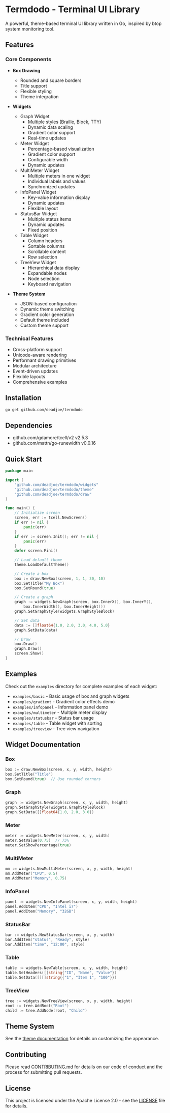 # Termdodo - Terminal UI Library

A powerful, theme-based terminal UI library written in Go, inspired by btop system monitoring tool.

## Features

### Core Components

- **Box Drawing**
  - Rounded and square borders
  - Title support
  - Flexible styling
  - Theme integration

- **Widgets**
  - Graph Widget
    * Multiple styles (Braille, Block, TTY)
    * Dynamic data scaling
    * Gradient color support
    * Real-time updates
  - Meter Widget
    * Percentage-based visualization
    * Gradient color support
    * Configurable width
    * Dynamic updates
  - MultiMeter Widget
    * Multiple meters in one widget
    * Individual labels and values
    * Synchronized updates
  - InfoPanel Widget
    * Key-value information display
    * Dynamic updates
    * Flexible layout
  - StatusBar Widget
    * Multiple status items
    * Dynamic updates
    * Fixed position
  - Table Widget
    * Column headers
    * Sortable columns
    * Scrollable content
    * Row selection
  - TreeView Widget
    * Hierarchical data display
    * Expandable nodes
    * Node selection
    * Keyboard navigation

- **Theme System**
  - JSON-based configuration
  - Dynamic theme switching
  - Gradient color generation
  - Default theme included
  - Custom theme support

### Technical Features

- Cross-platform support
- Unicode-aware rendering
- Performant drawing primitives
- Modular architecture
- Event-driven updates
- Flexible layouts
- Comprehensive examples

## Installation

```bash
go get github.com/deadjoe/termdodo
```

## Dependencies

- github.com/gdamore/tcell/v2 v2.5.3
- github.com/mattn/go-runewidth v0.0.16

## Quick Start

```go
package main

import (
    "github.com/deadjoe/termdodo/widgets"
    "github.com/deadjoe/termdodo/theme"
    "github.com/deadjoe/termdodo/draw"
)

func main() {
    // Initialize screen
    screen, err := tcell.NewScreen()
    if err != nil {
        panic(err)
    }
    if err := screen.Init(); err != nil {
        panic(err)
    }
    defer screen.Fini()

    // Load default theme
    theme.LoadDefaultTheme()

    // Create a box
    box := draw.NewBox(screen, 1, 1, 30, 10)
    box.SetTitle("My Box")
    box.SetRound(true)

    // Create a graph
    graph := widgets.NewGraph(screen, box.InnerX(), box.InnerY(), 
        box.InnerWidth(), box.InnerHeight())
    graph.SetGraphStyle(widgets.GraphStyleBlock)

    // Set data
    data := []float64{1.0, 2.0, 3.0, 4.0, 5.0}
    graph.SetData(data)

    // Draw
    box.Draw()
    graph.Draw()
    screen.Show()
}
```

## Examples

Check out the `examples` directory for complete examples of each widget:

- `examples/basic` - Basic usage of box and graph widgets
- `examples/gradient` - Gradient color effects demo
- `examples/infopanel` - Information panel demo
- `examples/multimeter` - Multiple meter display
- `examples/statusbar` - Status bar usage
- `examples/table` - Table widget with sorting
- `examples/treeview` - Tree view navigation

## Widget Documentation

### Box
```go
box := draw.NewBox(screen, x, y, width, height)
box.SetTitle("Title")
box.SetRound(true)  // Use rounded corners
```

### Graph
```go
graph := widgets.NewGraph(screen, x, y, width, height)
graph.SetGraphStyle(widgets.GraphStyleBlock)
graph.SetData([]float64{1.0, 2.0, 3.0})
```

### Meter
```go
meter := widgets.NewMeter(screen, x, y, width)
meter.SetValue(0.75)  // 75%
meter.SetShowPercentage(true)
```

### MultiMeter
```go
mm := widgets.NewMultiMeter(screen, x, y, width, height)
mm.AddMeter("CPU", 0.5)
mm.AddMeter("Memory", 0.75)
```

### InfoPanel
```go
panel := widgets.NewInfoPanel(screen, x, y, width, height)
panel.AddItem("CPU", "Intel i7")
panel.AddItem("Memory", "32GB")
```

### StatusBar
```go
bar := widgets.NewStatusBar(screen, x, y, width)
bar.AddItem("status", "Ready", style)
bar.AddItem("time", "12:00", style)
```

### Table
```go
table := widgets.NewTable(screen, x, y, width, height)
table.SetHeaders([]string{"ID", "Name", "Value"})
table.SetData([][]string{{"1", "Item 1", "100"}})
```

### TreeView
```go
tree := widgets.NewTreeView(screen, x, y, width, height)
root := tree.AddRoot("Root")
child := tree.AddNode(root, "Child")
```

## Theme System

See the [theme documentation](theme/README.md) for details on customizing the appearance.

## Contributing

Please read [CONTRIBUTING.md](CONTRIBUTING.md) for details on our code of conduct and the process for submitting pull requests.

## License

This project is licensed under the Apache License 2.0 - see the [LICENSE](LICENSE) file for details.
